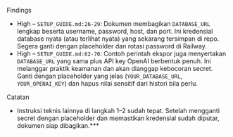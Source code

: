 Findings

- High – `SETUP_GUIDE.md:26-29`: Dokumen membagikan `DATABASE_URL` lengkap beserta username, password, host, dan port. Ini kredensial database nyata (atau terlihat nyata) yang sekarang tersimpan di repo. Segera ganti dengan placeholder dan rotasi password di Railway.
- High – `SETUP_GUIDE.md:62-70`: Contoh perintah ekspor juga menyertakan `DATABASE_URL` yang sama plus API key OpenAI berbentuk penuh. Ini melanggar praktik keamanan dan akan dianggap kebocoran secret. Ganti dengan placeholder yang jelas (`YOUR_DATABASE_URL`, `YOUR_OPENAI_KEY`) dan hapus nilai sensitif dari histori bila perlu.

Catatan

- Instruksi teknis lainnya di langkah 1–2 sudah tepat. Setelah mengganti secret dengan placeholder dan memastikan kredensial sudah diputar, dokumen siap dibagikan.***
